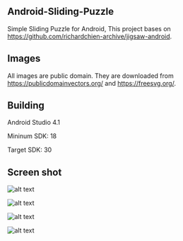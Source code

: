## Android-Sliding-Puzzle
Simple Sliding Puzzle for Android, This project bases on https://github.com/richardchien-archive/jigsaw-android.

## Images
All images are public domain. They are downloaded from https://publicdomainvectors.org/ and https://freesvg.org/.

## Building
Android Studio 4.1

Mininum SDK: 18

Target SDK: 30 


## Screen shot
![alt text](Screenshots/Screenshot1.jpg/)



![alt text](Screenshots/Screenshot2.jpg/)



![alt text](Screenshots/Screenshot3.jpg/)



![alt text](Screenshots/Screenshot4.jpg/)


